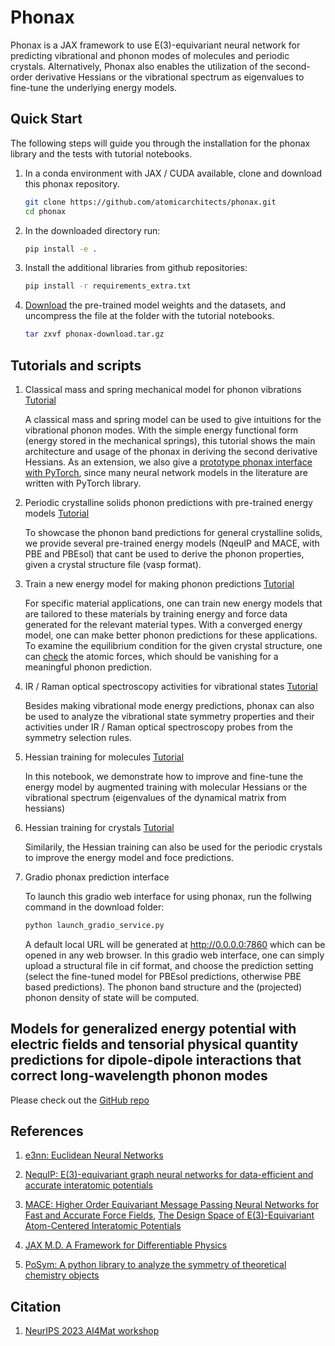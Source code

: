 # Phonax

Phonax is a JAX framework to use E(3)-equivariant neural network for predicting vibrational and phonon modes of molecules and periodic crystals.
Alternatively, Phonax also enables the utilization of the second-order derivative Hessians or the vibrational spectrum as eigenvalues to fine-tune the underlying energy models.


## Quick Start

The following steps will guide you through the installation for the phonax library and the tests with tutorial notebooks.

1. In a conda environment with JAX / CUDA available, clone and download this phonax repository.
    ```bash
    git clone https://github.com/atomicarchitects/phonax.git
    cd phonax
    ```

2. In the downloaded directory run:
    ```bash
    pip install -e .
    ```
3. Install the additional libraries from github repositories:
    ```bash
    pip install -r requirements_extra.txt
    ```
4. [Download](https://figshare.com/s/66bf63d6b5ff42638184) the pre-trained model weights and the datasets, and uncompress the file at the folder with the tutorial notebooks.

    ```bash
    tar zxvf phonax-download.tar.gz
    ```

## Tutorials and scripts

1. Classical mass and spring mechanical model for phonon vibrations [Tutorial](Tutorial_mass_spring_phonon_model.ipynb)

    A classical mass and spring model can be used to give intuitions for the vibrational phonon modes. With the simple energy functional form (energy stored in the mechanical springs), this tutorial shows the main architecture and usage of the phonax in deriving the second derivative Hessians.
    As an extension, we also give a [prototype phonax interface with PyTorch](Phonax_simple_cubic_PyTorch.ipynb), since many neural network models in the literature are written with PyTorch library. 

2. Periodic crystalline solids phonon predictions with pre-trained energy models [Tutorial](Tutorial_phonon_with_pretrain_model.ipynb)

    To showcase the phonon band predictions for general crystalline solids, we provide several pre-trained energy models (NqeuIP and MACE, with PBE and PBEsol) that cant be used to derive the phonon properties, given a crystal structure file (vasp format).

3. Train a new energy model for making phonon predictions [Tutorial](Tutorial_new_model_training.ipynb)

    For specific material applications, one can train new energy models that are tailored to these materials by training energy and force data generated for the relevant material types. With a converged energy model, one can make better phonon predictions for these applications. To examine the equilibrium condition for the given crystal structure, one can [check](Tutorial_model_force_check.ipynb) the atomic forces, which should be vanishing for a meaningful phonon prediction.

4. IR / Raman optical spectroscopy activities for vibrational states [Tutorial](Tutorial_CH4_molecule_IR_Raman_symmetry.ipynb)

    Besides making vibrational mode energy predictions, phonax can also be used to analyze the vibrational state symmetry properties and their activities under IR / Raman optical spectroscopy probes from the symmetry selection rules.

5. Hessian training for molecules [Tutorial](Tutorial_molecular_hessian_training.ipynb)

   In this notebook, we demonstrate how to improve and fine-tune the energy model by augmented training with molecular Hessians or the vibrational spectrum (eigenvalues of the dynamical matrix from hessians)

6. Hessian training for crystals [Tutorial](Tutorial_crystal_hessian_training.ipynb)

   Similarily, the Hessian training can also be used for the periodic crystals to improve the energy model and foce predictions.   

7. Gradio phonax prediction interface

   To launch this gradio web interface for using phonax, run the follwing command in the download folder:
   ```bash
   python launch_gradio_service.py
   ``` 
   A default local URL will be generated at http://0.0.0.0:7860 which can be opened in any web browser.
   In this gradio web interface, one can simply upload a structural file in cif format, and choose the prediction setting (select the fine-tuned model for PBEsol predictions, otherwise PBE based predictions).
   The phonon band structure and the (projected) phonon density of state will be computed.

## Models for generalized energy potential with electric fields and tensorial physical quantity predictions for dipole-dipole interactions that correct long-wavelength phonon modes
   Please check out the [GitHub repo](https://github.com/shiangfang/e3nn-models)


## References

1. [e3nn: Euclidean Neural Networks](https://arxiv.org/abs/2207.09453)

2. [NequIP: E(3)-equivariant graph neural networks for data-efficient and accurate interatomic potentials](https://www.nature.com/articles/s41467-022-29939-5)

3. [MACE: Higher Order Equivariant Message Passing Neural Networks for Fast and Accurate Force Fields](https://arxiv.org/abs/2206.07697), [The Design Space of E(3)-Equivariant Atom-Centered Interatomic Potentials](https://arxiv.org/abs/2205.06643)

4. [JAX M.D. A Framework for Differentiable Physics](https://papers.nips.cc/paper/2020/file/83d3d4b6c9579515e1679aca8cbc8033-Paper.pdf)

5. [PoSym: A python library to analyze the symmetry of theoretical chemistry objects](https://zenodo.org/records/7261326)

## Citation

1. [NeurIPS 2023 AI4Mat workshop](https://openreview.net/forum?id=xxyHjer00Y)


